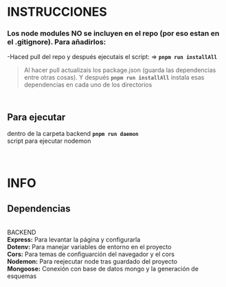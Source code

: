 # INSTRUCCIONES
### Los node modules **NO** se incluyen en el repo (por eso estan en el .gitignore). Para añadirlos:
-Haced pull del repo y después ejecutais el script: => **```pnpm run installAll```**
>Al hacer pull actualizais los package.json (guarda las dependencias entre otras cosas). Y después **```pnpm run installAll```** instala esas dependencias en cada uno de los directorios

## <br />Para ejecutar
dentro de la carpeta backend
**```pnpm run daemon```** <br />
script para ejecutar nodemon

# <br />INFO
## Dependencias
<br />BACKEND
<br />**Express:** Para levantar la página y configurarla <br />
**Dotenv:** Para manejar variables de entorno en el proyecto<br />
**Cors:** Para temas de configuarción del navegador y el cors<br />
**Nodemon:** Para reejecutar node tras guardado del proyecto<br />
**Mongoose:** Conexión con base de datos mongo y la generación de esquemas<br />